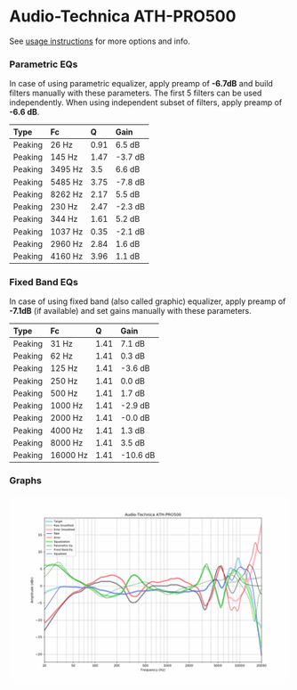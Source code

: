 # Audio-Technica ATH-PRO500
See [usage instructions](https://github.com/jaakkopasanen/AutoEq#usage) for more options and info.

### Parametric EQs
In case of using parametric equalizer, apply preamp of **-6.7dB** and build filters manually
with these parameters. The first 5 filters can be used independently.
When using independent subset of filters, apply preamp of **-6.6 dB**.

| Type    | Fc      |    Q | Gain    |
|:--------|:--------|:-----|:--------|
| Peaking | 26 Hz   | 0.91 | 6.5 dB  |
| Peaking | 145 Hz  | 1.47 | -3.7 dB |
| Peaking | 3495 Hz | 3.5  | 6.6 dB  |
| Peaking | 5485 Hz | 3.75 | -7.8 dB |
| Peaking | 8262 Hz | 2.17 | 5.5 dB  |
| Peaking | 230 Hz  | 2.47 | -2.3 dB |
| Peaking | 344 Hz  | 1.61 | 5.2 dB  |
| Peaking | 1037 Hz | 0.35 | -2.1 dB |
| Peaking | 2960 Hz | 2.84 | 1.6 dB  |
| Peaking | 4160 Hz | 3.96 | 1.1 dB  |

### Fixed Band EQs
In case of using fixed band (also called graphic) equalizer, apply preamp of **-7.1dB**
(if available) and set gains manually with these parameters.

| Type    | Fc       |    Q | Gain     |
|:--------|:---------|:-----|:---------|
| Peaking | 31 Hz    | 1.41 | 7.1 dB   |
| Peaking | 62 Hz    | 1.41 | 0.3 dB   |
| Peaking | 125 Hz   | 1.41 | -3.6 dB  |
| Peaking | 250 Hz   | 1.41 | 0.0 dB   |
| Peaking | 500 Hz   | 1.41 | 1.7 dB   |
| Peaking | 1000 Hz  | 1.41 | -2.9 dB  |
| Peaking | 2000 Hz  | 1.41 | -0.0 dB  |
| Peaking | 4000 Hz  | 1.41 | 1.3 dB   |
| Peaking | 8000 Hz  | 1.41 | 3.5 dB   |
| Peaking | 16000 Hz | 1.41 | -10.6 dB |

### Graphs
![](./Audio-Technica%20ATH-PRO500.png)